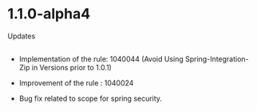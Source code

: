 # 1.1.0-alpha4

Updates
## 

- Implementation of the rule: 1040044 (Avoid Using Spring-Integration-Zip in Versions prior to 1.0.1)
- Improvement of the rule : 1040024

- Bug fix related to scope for spring security.

